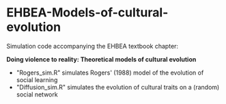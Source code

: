 # EHBEA-Models-of-cultural-evolution

Simulation code accompanying the EHBEA textbook chapter: 

****Doing violence to reality: Theoretical models of cultural evolution****

- "Rogers_sim.R" simulates Rogers' (1988) model of the evolution of social learning
- "Diffusion_sim.R" simulates the evolution of cultural traits on a (random) social network
